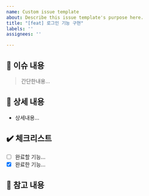 ```yaml
---
name: Custom issue template
about: Describe this issue template's purpose here.
title: "[feat] 로그인 기능 구현"
labels: ''
assignees: ''

---
```


## :loudspeaker: 이슈 내용 
> 간단한내용...

## :page_with_curl: 상세 내용
- 상세내용...

## :heavy_check_mark: 체크리스트
- [ ] 완료할 기능...
- [x] 완료한 기능...

## :round_pushpin: 참고 내용
